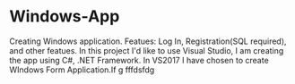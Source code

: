 # Windows-App
Creating Windows application. Featues: Log In, Registration(SQL required), and other featues.
In this project I'd like to use Visual Studio, I am creating the app using C#, .NET Framework. In VS2017 I have chosen to create WIndows Form Application.If g
fffdsfdg
